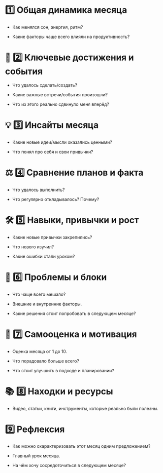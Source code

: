 # 1️⃣ Общая динамика месяца

- Как менялся сон, энергия, ритм?
    
- Какие факторы чаще всего влияли на продуктивность?
    

# 🌱 2️⃣ Ключевые достижения и события

- Что удалось сделать/создать?
    
- Какие важные встречи/события произошли?
    
- Что из этого реально сдвинуло меня вперёд?
    

# 💡 3️⃣ Инсайты месяца

- Какие новые идеи/мысли оказались ценными?
    
- Что понял про себя и свои привычки?
    

# ⚖️ 4️⃣ Сравнение планов и факта

- Что удалось выполнить?
    
- Что регулярно откладывалось? Почему?
    

# 🛠 5️⃣ Навыки, привычки и рост

- Какие новые привычки закрепились?
    
- Что нового изучил?
    
- Какие ошибки стали уроком?
    

# 🧱 6️⃣ Проблемы и блоки

- Что чаще всего мешало?
    
- Внешние и внутренние факторы.
    
- Какие решения стоит попробовать в следующем месяце?
    

# 🔋 7️⃣ Самооценка и мотивация

- Оценка месяца от 1 до 10.
    
- Что порадовало больше всего?
    
- Что стоит улучшить в подходе и планировании?
    

# 📚 8️⃣ Находки и ресурсы

- Видео, статьи, книги, инструменты, которые реально были полезны.
    

# 9️⃣ Рефлексия

- Как можно охарактеризовать этот месяц одним предложением?
    
- Главный урок месяца.
    
- На чём хочу сосредоточиться в следующем месяце?